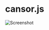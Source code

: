 # cansor.js

![Screenshot](https://github.com/mustafauzun0/cansor.js/blob/master/screenshots/cansor.png)
